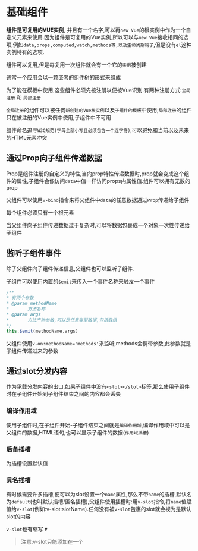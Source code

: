 # 基础组件
**组件是可复用的VUE实例**, 并且有一个名字,可以再`new Vue`的根实例中作为一个自定义元素来使用.因为组件是可复用的Vue实例,所以可以与`new Vue`接收相同的选项,例如`data,props,computed,watch,methods等,以及生命周期钩子`,但是没有`el`这种实例特有的选项.

组件可以复用,但是每复用一次组件就会有一个它的`实例`被创建

通常一个应用会以一颗嵌套的组件树的形式来组成

为了能在模板中使用,这些组件必须先被注册以便被Vue识别.有两种注册方式:`全局注册` 和 `局部注册`

`全局注册`的组件可以被任何`新创建的Vue根实例`以及`子组件的模板`中使用;`局部注册`的组件只在被注册的Vue实例中使用,子组件中不可用


组件命名追寻`W3C规范(字母全部小写且必须包含一个连字符)`,可以避免和当前以及未来的HTML元素冲突

## 通过Prop向子组件传递数据

Prop是组件注册的自定义的特性,当向prop特性传递数据时,prop就会变成这个组件的属性,子组件会像访问`data`中值一样访问props内属性值.组件可以拥有无数的prop

父组件可以使用`v-bind`指令来将父组件中`data`的任意数据通过`Prop`传递给子组件

每个组件必须只有一个根元素

当父组件向子组件传递数据过于复杂时,可以将数据包裹成一个对象一次性传递给子组件

## 监听子组件事件

除了父组件向子组件传递信息,父组件也可以监听子组件.

子组件可以使用内置的`$emit`来传入一个事件名称来触发一个事件

```js
/**
* 有两个参数
* @param methodName
*       方法名称
* @param args
*       方法产地参数,可以是任意类型数据,包括数组
*/
this.$emit(methodName,args)
```

父组件使用`v-on:methodName='methods'`来监听,methods会携带参数,此参数就是子组件传递过来的参数


## 通过slot分发内容
<slot>作为承载分发内容的出口.如果子组件中没有`<slot></slot>`标签,那么使用子组件时在子组件开始到子组件结束之间的内容都会丢失

### 编译作用域

使用子组件时,在子组件开始-子组件结束之间就是`编译作用域`,编译作用域中可以是父组件的数据,HTML语句,也可以显示子组件的数据(`作用域插槽`)


### 后备插槽

为插槽设置默认值

### 具名插槽
有时候需要许多插槽,便可以为slot设置一个`name`属性,那么不带`name`的插槽,默认名为`default`(也叫默认插槽/匿名插槽),父组件使用插槽时:用`v-slot`指令,将`name`值赋值给`v-slot`(例如:v-slot:slotName).任何没有被`v-slot`包裹的slot就会视为是默认slot的内容

`v-slot`也有缩写 **`#`**

>注意:v-slot只能添加在一个<template>上;默认插槽只能有一个;具名插槽可以有多个,只要name不同就可以

### 作用域插槽
`作用域插槽,也叫带数据的插槽`,子组件的<slot>上绑定数据,绑定在<slot>上的特性成为`插槽prop`
插槽内容访问子组件的数据.为了能让父组件的插槽访问子组件的数据

## 传递静态或动态Prop

传递静态值,直接使用Prop即可,但是传递动态值可以使用`v-bind`,v-bind告知Prop不是字符串,而是一个表达式.因此传递Number,Array,Object,Boolean值均使用`v-bind`

## 单向数据流
prop使父子组件之间形成了一个 **单向下行绑定**:父组件数据更新会下行到子组件的prop中,但是反过来不行,防止子组件来修改父组件的状态.父组件更新时子组件的prop也会刷新为最新值.意味着 **不能在子组件中修改prop**

2种方式来避免直接改变prop:

+ **prop传递一个初始值**,可以将prop值赋值给子组件的data,子组件使用data来操作数据

+ **prop传入原始值但是需要进行转换**.这种情况下最好使用prop定义一个计算属性

> 注意:JavaScript传递对象或数组是引用传入的,所以对于一个数组或是对象类型的prop来说,在子组件中改变这个对象或是数组本身就会影响到父组件的状态

## 非Prop的特性

一个非prop特性传入子组件,但是该子组件没有定义相应的prop,那么这个非prop特性就会被添加到该子组件的根元素上.**这也是组件可以接受任意的特性原因**

## 替换/合并已有的特性

绝大多数外部传进来的特性都会替换组件内已存在的特性,但是`style和CLASS`比较特殊,会合并内外两个特性值


## 动态组件上使用`keep-alive`

在多标签界面使用 **`is`** 来切换不同组件,每次切换组件,都会重新创建一个新的实例,有时候为了避免这种情况带来的性能问题,可以使用`<keep-alive>`将其动态组件包裹起来

```js
<!-- 失活的组件将会被缓存！-->
<keep-alive>
  <component v-bind:is="currentTabComponent"></component>
</keep-alive>
```
